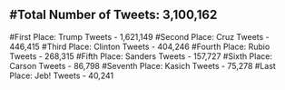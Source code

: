 #Total Number of Tweets: 3,100,162 
---
#First Place: Trump Tweets - 1,621,149
#Second Place: Cruz Tweets - 446,415
#Third Place: Clinton Tweets - 404,246
#Fourth Place: Rubio Tweets - 268,315
#Fifth Place: Sanders Tweets - 157,727
#Sixth Place: Carson Tweets - 86,798
#Seventh Place: Kasich Tweets - 75,278
#Last Place: Jeb! Tweets - 40,241
